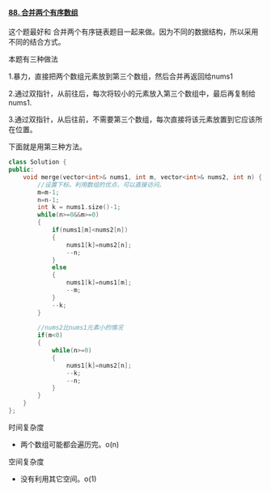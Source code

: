 #### [88. 合并两个有序数组](https://leetcode-cn.com/problems/merge-sorted-array/)

这个题最好和 合并两个有序链表题目一起来做。因为不同的数据结构，所以采用不同的结合方式。

本题有三种做法

1.暴力，直接把两个数组元素放到第三个数组，然后合并再返回给nums1

2.通过双指针，从前往后，每次将较小的元素放入第三个数组中，最后再复制给nums1.

3.通过双指针，从后往前，不需要第三个数组，每次直接将该元素放置到它应该所在位置。

下面就是用第三种方法。

```c++
class Solution {
public:
    void merge(vector<int>& nums1, int m, vector<int>& nums2, int n) {
        //设置下标。利用数组的优点，可以直接访问。
        m=m-1;
        n=n-1;
        int k = nums1.size()-1;
        while(n>=0&&m>=0)
        {
            if(nums1[m]<nums2[n])
            {
                nums1[k]=nums2[n];
                --n;
            }
            else
            {
                nums1[k]=nums1[m];
                --m;
            }
            --k;
        }
        
        //nums2比nums1元素小的情况
        if(m<0)
        {
            while(n>=0)
            {
                nums1[k]=nums2[n];
                --k;
                --n;
            }
        }
    }
};
```

时间复杂度

* 两个数组可能都会遍历完。o(n)

空间复杂度

* 没有利用其它空间。o(1)